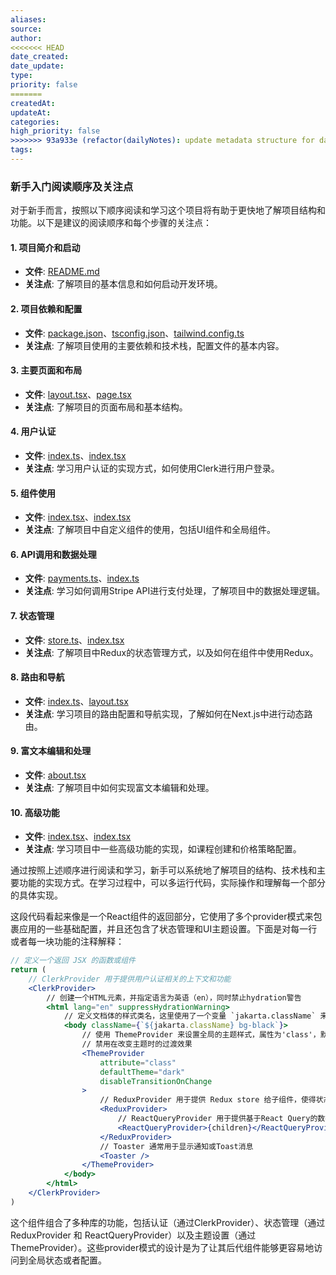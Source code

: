 ```yaml
---
aliases: 
source: 
author: 
<<<<<<< HEAD
date_created: 
date_update: 
type: 
priority: false
=======
createdAt: 
updateAt: 
categories: 
high_priority: false
>>>>>>> 93a933e (refactor(dailyNotes): update metadata structure for daily notes)
tags:
---
```

### 新手入门阅读顺序及关注点

对于新手而言，按照以下顺序阅读和学习这个项目将有助于更快地了解项目结构和功能。以下是建议的阅读顺序和每个步骤的关注点：

#### 1. 项目简介和启动

- **文件**: [README.md](javascript:void(0))
- **关注点**: 了解项目的基本信息和如何启动开发环境。

#### 2. 项目依赖和配置

- **文件**: [package.json](javascript:void(0))、[tsconfig.json](javascript:void(0))、[tailwind.config.ts](javascript:void(0))
- **关注点**: 了解项目使用的主要依赖和技术栈，配置文件的基本内容。

#### 3. 主要页面和布局

- **文件**: [layout.tsx](javascript:void(0))、[page.tsx](javascript:void(0))
- **关注点**: 了解项目的页面布局和基本结构。

#### 4. 用户认证

- **文件**: [index.ts](javascript:void(0))、[index.tsx](javascript:void(0))
- **关注点**: 学习用户认证的实现方式，如何使用Clerk进行用户登录。

#### 5. 组件使用

- **文件**: [index.tsx](javascript:void(0))、[index.tsx](javascript:void(0))
- **关注点**: 了解项目中自定义组件的使用，包括UI组件和全局组件。

#### 6. API调用和数据处理

- **文件**: [payments.ts](javascript:void(0))、[index.ts](javascript:void(0))
- **关注点**: 学习如何调用Stripe API进行支付处理，了解项目中的数据处理逻辑。

#### 7. 状态管理

- **文件**: [store.ts](javascript:void(0))、[index.tsx](javascript:void(0))
- **关注点**: 了解项目中Redux的状态管理方式，以及如何在组件中使用Redux。

#### 8. 路由和导航

- **文件**: [index.ts](javascript:void(0))、[layout.tsx](javascript:void(0))
- **关注点**: 学习项目的路由配置和导航实现，了解如何在Next.js中进行动态路由。

#### 9. 富文本编辑和处理

- **文件**: [about.tsx](javascript:void(0))
- **关注点**: 了解项目中如何实现富文本编辑和处理。

#### 10. 高级功能

- **文件**: [index.tsx](javascript:void(0))、[index.tsx](javascript:void(0))
- **关注点**: 学习项目中一些高级功能的实现，如课程创建和价格策略配置。

通过按照上述顺序进行阅读和学习，新手可以系统地了解项目的结构、技术栈和主要功能的实现方式。在学习过程中，可以多运行代码，实际操作和理解每一个部分的具体实现。

这段代码看起来像是一个React组件的返回部分，它使用了多个provider模式来包裹应用的一些基础配置，并且还包含了状态管理和UI主题设置。下面是对每一行或者每一块功能的注释解释：

```jsx
// 定义一个返回 JSX 的函数或组件
return (
    // ClerkProvider 用于提供用户认证相关的上下文和功能
    <ClerkProvider>
        // 创建一个HTML元素，并指定语言为英语（en），同时禁止hydration警告
        <html lang="en" suppressHydrationWarning>
            // 定义文档体的样式类名，这里使用了一个变量 `jakarta.className` 来动态设置类名，并设置了背景颜色为黑色
            <body className={`${jakarta.className} bg-black`}>
                // 使用 ThemeProvider 来设置全局的主题样式，属性为'class'，默认主题为'dark'
                // 禁用在改变主题时的过渡效果
                <ThemeProvider
                    attribute="class"
                    defaultTheme="dark"
                    disableTransitionOnChange
                >
                    // ReduxProvider 用于提供 Redux store 给子组件，使得状态管理可以被子组件访问
                    <ReduxProvider>
                        // ReactQueryProvider 用于提供基于React Query的数据获取和管理功能
                        <ReactQueryProvider>{children}</ReactQueryProvider>
                    </ReduxProvider>
                    // Toaster 通常用于显示通知或Toast消息
                    <Toaster />
                </ThemeProvider>
            </body>
        </html>
    </ClerkProvider>
)
```

这个组件组合了多种库的功能，包括认证（通过ClerkProvider）、状态管理（通过ReduxProvider 和 ReactQueryProvider）以及主题设置（通过ThemeProvider）。这些provider模式的设计是为了让其后代组件能够更容易地访问到全局状态或者配置。